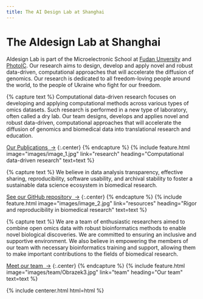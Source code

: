 ```yaml
---
title: The AI Design Lab at Shanghai
---
```



# The AIdesign Lab at Shanghai


AIdesign Lab is part of the Microelectronic School at [Fudan Unversity](https://sme.fudan.edu.cn/) and [PhotoIC](http://photonic-tech.com/). Our research aims to design, develop and apply novel and robust data-driven, computational approaches that will accelerate the diffusion of genomics. Our research is dedicated to all freedom-loving people around the world, to the people of Ukraine who fight for our freedom.



<!-- section break -->

{% capture text %}
Computational data-driven research focuses on developing and applying computational methods across various types of omics datasets. Such research is performed in a new type of laboratory, often called a dry lab. Our team designs, develops and applies novel and robust data-driven, computational approaches that will accelerate the diffusion of genomics and biomedical data into translational research and education.

[Our Publications &nbsp;→](research)
{:.center}
{% endcapture %}
{%
  include feature.html
  image="images/image_1.jpg"
  link="research"
  heading="Computational data-driven research"
  text=text
%}

{% capture text %}
We believe in data analysis transparency, effective sharing, reproducibility, software usability, and archival stability to foster a sustainable data science ecosystem in biomedical research.

[See our GitHub repository &nbsp;→](https://github.com/PatrickAIlab/)
{:.center}
{% endcapture %}
{%
  include feature.html
  image="images/image_2.jpg"
  link="resources"
  heading="Rigor and reproducibility in biomedical research"
  text=text
%}

{% capture text %}
We are a team of enthusiastic researchers aimed to combine open omics data with robust bioinformatics methods to enable novel biological discoveries. We are committed to ensuring an inclusive and supportive environment. We also believe in empowering the members of our team with necessary bioinformatics training and support, allowing them to make important contributions to the fields of biomedical research.


[Meet our team &nbsp;→](team)
{:.center}
{% endcapture %}
{%
  include feature.html
  image="images/team/Obrazek3.jpg"
  link="team"
  heading="Our team"
  text=text
%}



{% include centerer.html html=html %}
